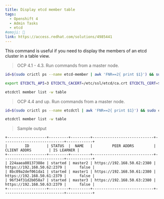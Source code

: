 ```yaml
---
title: Display etcd member table
tags:
  - Openshift 4
  - Admin Tasks
  - etcd
#emoji: 🧹
link: https://access.redhat.com/solutions/4985441
---
```


This command is useful if you need to display the members of an etcd cluster in a table view.

> OCP 4.1 - 4.3. Run commands from a master node.

```bash
id=$(sudo crictl ps --name etcd-member | awk 'FNR==2{ print $1}') && sudo crictl exec -it $id /bin/sh

export ETCDCTL_API=3 ETCDCTL_CACERT=/etc/ssl/etcd/ca.crt ETCDCTL_CERT=$(find /etc/ssl/ -name *peer*crt) ETCDCTL_KEY=$(find /etc/ssl/ -name *peer*key)

etcdctl member list -w table
```

> OCP 4.4 and up. Run commands from a master node.

```bash
id=$(sudo crictl ps --name etcdctl | awk 'FNR==2{ print $1}') && sudo crictl exec -it $id /bin/bash

etcdctl member list -w table
```

> Sample output

```
+------------------+---------+---------+----------------------------+----------------------------+------------+
|        ID        | STATUS  |  NAME   |         PEER ADDRS         |        CLIENT ADDRS        | IS LEARNER |
+------------------+---------+---------+----------------------------+----------------------------+------------+
| 224aaea80137388e | started | master2 | https://192.168.50.62:2380 | https://192.168.50.62:2379 |      false |
| 8bc09a2def061da1 | started | master1 | https://192.168.50.61:2380 | https://192.168.50.61:2379 |      false |
| 96f34f31d2b058a7 | started | master3 | https://192.168.50.63:2380 | https://192.168.50.63:2379 |      false |
+------------------+---------+---------+----------------------------+----------------------------+------------+
```
